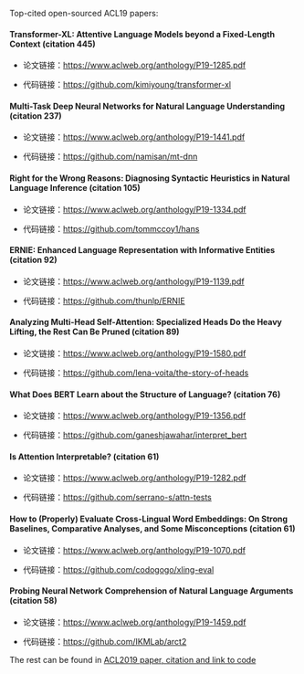 


Top-cited open-sourced ACL19 papers:
#### Transformer-XL: Attentive Language Models beyond a Fixed-Length Context (citation 445)

+ 论文链接：https://www.aclweb.org/anthology/P19-1285.pdf

+ 代码链接：https://github.com/kimiyoung/transformer-xl

#### Multi-Task Deep Neural Networks for Natural Language Understanding (citation 237)

+ 论文链接：https://www.aclweb.org/anthology/P19-1441.pdf

+ 代码链接：https://github.com/namisan/mt-dnn

#### Right for the Wrong Reasons: Diagnosing Syntactic Heuristics in Natural Language Inference (citation 105)

+ 论文链接：https://www.aclweb.org/anthology/P19-1334.pdf

+ 代码链接：https://github.com/tommccoy1/hans

#### ERNIE: Enhanced Language Representation with Informative Entities (citation 92)

+ 论文链接：https://www.aclweb.org/anthology/P19-1139.pdf

+ 代码链接：https://github.com/thunlp/ERNIE

#### Analyzing Multi-Head Self-Attention: Specialized Heads Do the Heavy Lifting, the Rest Can Be Pruned (citation 89)

+ 论文链接：https://www.aclweb.org/anthology/P19-1580.pdf

+ 代码链接：https://github.com/lena-voita/the-story-of-heads

#### What Does BERT Learn about the Structure of Language? (citation 76)

+ 论文链接：https://www.aclweb.org/anthology/P19-1356.pdf

+ 代码链接：https://github.com/ganeshjawahar/interpret_bert

#### Is Attention Interpretable? (citation 61)

+ 论文链接：https://www.aclweb.org/anthology/P19-1282.pdf

+ 代码链接：https://github.com/serrano-s/attn-tests


#### How to (Properly) Evaluate Cross-Lingual Word Embeddings: On Strong Baselines, Comparative Analyses, and Some Misconceptions (citation 61)

+ 论文链接：https://www.aclweb.org/anthology/P19-1070.pdf

+ 代码链接：https://github.com/codogogo/xling-eval

#### Probing Neural Network Comprehension of Natural Language Arguments (citation 58)

+ 论文链接：https://www.aclweb.org/anthology/P19-1459.pdf

+ 代码链接：https://github.com/IKMLab/arct2

The rest can be found in [ACL2019 paper, citation and link to code](https://github.com/zhaoguangxiang/NLP-Conferences-Code/blob/master/ACL/2019/ACL2019.md)
